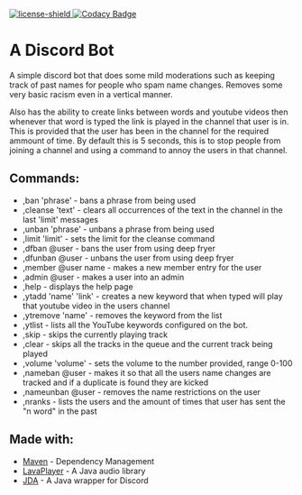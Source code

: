[license]: https://github.com/Sean-Powell/DiscordBot/blob/master/LICENSE
[license-shield]: https://img.shields.io/badge/License-Apache%202.0-lightgrey.svg
[ ![license-shield][] ][license]
[![Codacy Badge](https://api.codacy.com/project/badge/Grade/1773c4a298ac4dc082b5ff798887868d)](https://www.codacy.com/manual/Sean-Powell/DiscordBot?utm_source=github.com&amp;utm_medium=referral&amp;utm_content=Sean-Powell/DiscordBot&amp;utm_campaign=Badge_Grade)

# A Discord Bot
A simple discord bot that does some mild moderations such as keeping track of past names for people who spam name changes. Removes some very basic racism even in a vertical manner. 

Also has the ability to create links between words and youtube videos then whenever that word is typed the link is played in the channel that user is in. This is provided that the user has been in the channel for the required ammount of time. By default this is 5 seconds, this is to stop people from joining a channel and using a command to annoy the users in that channel.

## Commands:

* ,ban 'phrase' - bans a phrase from being used
* ,cleanse 'text' - clears all occurrences of the text in the channel in the last 'limit' messages 
* ,unban 'phrase' - unbans a phrase from being used
* ,limit 'limit' - sets the limit for the cleanse command
* ,dfban @user - bans the user from using deep fryer
* ,dfunban @user - unbans the user from using deep fryer
* ,member @user name - makes a new member entry for the user
* ,admin @user - makes a user into an admin
* ,help - displays the help page
* ,ytadd 'name' 'link' - creates a new keyword that when typed will play that youtube video in the users channel
* ,ytremove 'name' - removes the keyword from the list
* ,ytlist - lists all the YouTube keywords configured on the bot.
* ,skip - skips the currently playing track
* ,clear - skips all the tracks in the queue and the current track being played
* ,volume 'volume' - sets the volume to the number provided, range 0-100
* ,nameban @user - makes it so that all the users name changes are tracked and if a duplicate is found they are kicked
* ,nameunban @user - removes the name restrictions on the user
* ,nranks - lists the users and the amount of times that user has sent the "n word" in the past

## Made with:

* [Maven](https://maven.apache.org/) - Dependency Management
* [LavaPlayer](https://github.com/sedmelluq/lavaplayer) - A Java audio library
* [JDA](https://github.com/DV8FromTheWorld/JDA) - A Java wrapper for Discord

